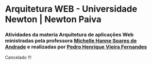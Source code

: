 # Arquitetura WEB - Universidade Newton | Newton Paiva

### Atividades da materia Arquitetura de aplicações Web ministradas pela professora <a href="https://www.linkedin.com/in/michellehanne/" target='_blank' rel='noreferrer noopener'>Michelle Hanne Soares de Andrade</a> e realizadas por <a href="https://www.linkedin.com/in/pedro-henrique-vieira-fernandes/" target='_blank' rel='noreferrer noopener'>Pedro Henrique Vieira Fernandes</a>

Cancelado !!!
